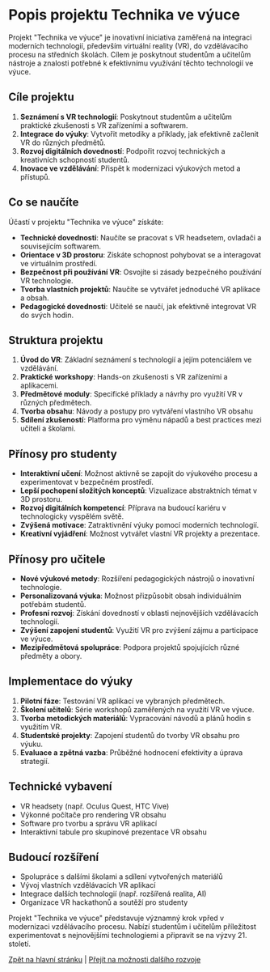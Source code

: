 # Popis projektu Technika ve výuce

Projekt "Technika ve výuce" je inovativní iniciativa zaměřená na integraci moderních technologií, především virtuální reality (VR), do vzdělávacího procesu na středních školách. Cílem je poskytnout studentům a učitelům nástroje a znalosti potřebné k efektivnímu využívání těchto technologií ve výuce.

## Cíle projektu

1. **Seznámení s VR technologií**: Poskytnout studentům a učitelům praktické zkušenosti s VR zařízeními a softwarem.
2. **Integrace do výuky**: Vytvořit metodiky a příklady, jak efektivně začlenit VR do různých předmětů.
3. **Rozvoj digitálních dovedností**: Podpořit rozvoj technických a kreativních schopností studentů.
4. **Inovace ve vzdělávání**: Přispět k modernizaci výukových metod a přístupů.

## Co se naučíte

Účastí v projektu "Technika ve výuce" získáte:

- **Technické dovednosti**: Naučíte se pracovat s VR headsetem, ovladači a souvisejícím softwarem.
- **Orientace v 3D prostoru**: Získáte schopnost pohybovat se a interagovat ve virtuálním prostředí.
- **Bezpečnost při používání VR**: Osvojíte si zásady bezpečného používání VR technologie.
- **Tvorba vlastních projektů**: Naučíte se vytvářet jednoduché VR aplikace a obsah.
- **Pedagogické dovednosti**: Učitelé se naučí, jak efektivně integrovat VR do svých hodin.

## Struktura projektu

1. **Úvod do VR**: Základní seznámení s technologií a jejím potenciálem ve vzdělávání.
2. **Praktické workshopy**: Hands-on zkušenosti s VR zařízeními a aplikacemi.
3. **Předmětové moduly**: Specifické příklady a návrhy pro využití VR v různých předmětech.
4. **Tvorba obsahu**: Návody a postupy pro vytváření vlastního VR obsahu
5. **Sdílení zkušeností**: Platforma pro výměnu nápadů a best practices mezi učiteli a školami.

## Přínosy pro studenty

- **Interaktivní učení**: Možnost aktivně se zapojit do výukového procesu a experimentovat v bezpečném prostředí.
- **Lepší pochopení složitých konceptů**: Vizualizace abstraktních témat v 3D prostoru.
- **Rozvoj digitálních kompetencí**: Příprava na budoucí kariéru v technologicky vyspělém světě.
- **Zvýšená motivace**: Zatraktivnění výuky pomocí moderních technologií.
- **Kreativní vyjádření**: Možnost vytvářet vlastní VR projekty a prezentace.

## Přínosy pro učitele

- **Nové výukové metody**: Rozšíření pedagogických nástrojů o inovativní technologie.
- **Personalizovaná výuka**: Možnost přizpůsobit obsah individuálním potřebám studentů.
- **Profesní rozvoj**: Získání dovedností v oblasti nejnovějších vzdělávacích technologií.
- **Zvýšení zapojení studentů**: Využití VR pro zvýšení zájmu a participace ve výuce.
- **Mezipředmětová spolupráce**: Podpora projektů spojujících různé předměty a obory.

## Implementace do výuky

1. **Pilotní fáze**: Testování VR aplikací ve vybraných předmětech.
2. **Školení učitelů**: Série workshopů zaměřených na využití VR ve výuce.
3. **Tvorba metodických materiálů**: Vypracování návodů a plánů hodin s využitím VR.
4. **Studentské projekty**: Zapojení studentů do tvorby VR obsahu pro výuku.
5. **Evaluace a zpětná vazba**: Průběžné hodnocení efektivity a úprava strategií.

## Technické vybavení

- VR headsety (např. Oculus Quest, HTC Vive)
- Výkonné počítače pro rendering VR obsahu
- Software pro tvorbu a správu VR aplikací
- Interaktivní tabule pro skupinové prezentace VR obsahu

## Budoucí rozšíření

- Spolupráce s dalšími školami a sdílení vytvořených materiálů
- Vývoj vlastních vzdělávacích VR aplikací
- Integrace dalších technologií (např. rozšířená realita, AI)
- Organizace VR hackathonů a soutěží pro studenty

Projekt "Technika ve výuce" představuje významný krok vpřed v modernizaci vzdělávacího procesu. Nabízí studentům i učitelům příležitost experimentovat s nejnovějšími technologiemi a připravit se na výzvy 21. století.

[Zpět na hlavní stránku](./README.md) | [Přejít na možnosti dalšího rozvoje](./rozvoj/README.md)